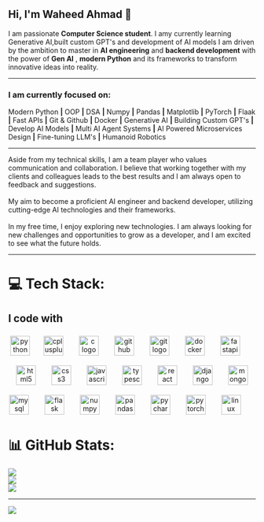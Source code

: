 

## Hi, I'm Waheed Ahmad 👋
 I am passionate **Computer Science student**. I amy currently learning Generative AI,built custom GPT's and development of AI models I am driven by the ambition to master in **AI engineering** and **backend development** with the power of **Gen AI** , **modern Python** and its frameworks to transform innovative ideas into reality.<br><hr>
### I am currently focused on:
 Modern Python **|** OOP **|** DSA **|** Numpy **|** Pandas **|** Matplotlib **|** PyTorch **|** Flaak **|** Fast APIs **|** Git & Github **|** Docker **|**  Generative AI **|** Building Custom GPT's **|** Develop AI Models **|** Multi AI Agent Systems **|**  AI Powered Microservices Design **|** Fine-tuning LLM's  **|** Humanoid Robotics <hr>

Aside from my technical skills, I am a team player who values communication and collaboration. I believe that working together with my clients and colleagues leads to the best results and I am always open to feedback and suggestions.<br><br>My aim to become a proficient AI engineer and backend developer, utilizing cutting-edge AI technologies and their frameworks.
<br><br>In my free time, I enjoy exploring new technologies. I am always looking for new challenges and opportunities to grow as a developer, and I am excited to see what the future holds.<hr>
# 💻 Tech Stack:
###
<h2 align="left">I code with</h2>

###

###

<div align="center">
  <img src="https://skillicons.dev/icons?i=py" height="40" alt="python logo"  />
  <img width="20" />
  <img src="https://cdn.jsdelivr.net/gh/devicons/devicon/icons/cplusplus/cplusplus-original.svg" height="40" alt="cplusplus logo"  />
  <img width="24" />
  <img src="https://cdn.jsdelivr.net/gh/devicons/devicon/icons/c/c-original.svg" height="40" alt="c logo"  />
  <img width="24" />
   <img src="https://cdn.jsdelivr.net/gh/devicons/devicon/icons/github/github-original.svg" height="40" alt="github logo"  />
  <img width="24" />
  <img src="https://cdn.jsdelivr.net/gh/devicons/devicon/icons/git/git-original.svg" height="40" alt="git logo"  />
  <img width="24" />
  <img src="https://cdn.simpleicons.org/docker/2496ED" height="40" alt="docker logo"  />
  <img width="24" />
  <img src="https://cdn.simpleicons.org/fastapi/009688" height="40" alt="fastapi logo"  />
  <img width="24" />
  <br><br>
  <img src="https://cdn.jsdelivr.net/gh/devicons/devicon/icons/html5/html5-original.svg" height="40" alt="html5 logo"  />
  <img width="24" />
  <img src="https://cdn.simpleicons.org/css3/1572B6" height="40" alt="css3 logo"  />
  <img width="24" />
  <img src="https://cdn.jsdelivr.net/gh/devicons/devicon/icons/javascript/javascript-original.svg" height="40" alt="javascript logo"  />
  <img width="24" />
  <img src="https://cdn.jsdelivr.net/gh/devicons/devicon/icons/typescript/typescript-original.svg" height="40" alt="typescript logo"  />
  <img width="24" />
  <img src="https://cdn.jsdelivr.net/gh/devicons/devicon/icons/react/react-original.svg" height="40" alt="react logo"  />
  <img width="24" />
  <img src="https://cdn.simpleicons.org/django/092E20" height="40" alt="django logo"  />
  <img width="24" />
  <img src="https://cdn.jsdelivr.net/gh/devicons/devicon/icons/mongodb/mongodb-original.svg" height="40" alt="mongodb logo"  />
  <br><br>
  <img src="https://cdn.jsdelivr.net/gh/devicons/devicon/icons/mysql/mysql-original.svg" height="40" alt="mysql logo"  />
  <img width="24" />
  <img src="https://cdn.jsdelivr.net/gh/devicons/devicon/icons/flask/flask-original.svg" height="40" alt="flask logo"  />
  <img width="24" />
  <img src="https://cdn.jsdelivr.net/gh/devicons/devicon/icons/numpy/numpy-original.svg" height="40" alt="numpy logo"  />
  <img width="24" />
  <img src="https://cdn.jsdelivr.net/gh/devicons/devicon/icons/pandas/pandas-original.svg" height="40" alt="pandas logo"  />
  <img width="24" />
  <img src="https://cdn.jsdelivr.net/gh/devicons/devicon/icons/pycharm/pycharm-original.svg" height="40" alt="pycharm logo"  />
  <img width="24" />
  <img src="https://cdn.jsdelivr.net/gh/devicons/devicon/icons/pytorch/pytorch-original.svg" height="40" alt="pytorch logo"  />
  <img width="24" />
  <img src="https://cdn.jsdelivr.net/gh/devicons/devicon/icons/linux/linux-original.svg" height="40" alt="linux logo" />
  <img width="24" />

</div>

###
# 📊 GitHub Stats:
![](https://github-readme-stats.vercel.app/api?username=waheed444&theme=dark&hide_border=false&include_all_commits=false&count_private=false)<br/>
![](https://github-readme-streak-stats.herokuapp.com/?user=waheed444&theme=dark&hide_border=false)<br/>
![](https://github-readme-stats.vercel.app/api/top-langs/?username=waheed444&theme=dark&hide_border=false&include_all_commits=false&count_private=false&layout=compact)

---
[![](https://visitcount.itsvg.in/api?id=waheed444&icon=0&color=0)](https://visitcount.itsvg.in)

<!-- Proudly created with GPRM ( https://gprm.itsvg.in ) -->

